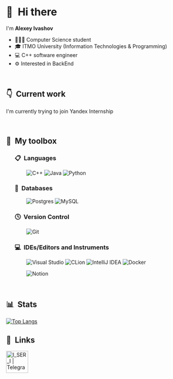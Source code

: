 # 👋 &nbsp;Hi there

I'm **Alexey Ivashov**

- 👨🏻‍💼 Computer Science student
- 🎓 ITMO University (Information Technologies & Programming)
- 💻 C++ software engineer
- ⚙️ Interested in BackEnd

&nbsp;

## 👇 &nbsp;Current work

I'm currently trying to join Yandex Internship

&nbsp;

## 🧰 &nbsp;My toolbox


### &nbsp; &nbsp; &nbsp; 📋 &nbsp;Languages

&nbsp; &nbsp; &nbsp; &nbsp; &nbsp; &nbsp; &nbsp;
![C++](https://img.shields.io/badge/c++-%2300599C.svg?style=for-the-badge&logo=c%2B%2B&logoColor=white)
![Java](https://img.shields.io/badge/java-%23ED8B00.svg?style=for-the-badge&logo=java&logoColor=white)
![Python](https://img.shields.io/badge/python-3670A0?style=for-the-badge&logo=python&logoColor=ffdd54)

### &nbsp; &nbsp; &nbsp; 💾 &nbsp;Databases

&nbsp; &nbsp; &nbsp; &nbsp; &nbsp; &nbsp; &nbsp;
![Postgres](https://img.shields.io/badge/postgres-000000.svg?style=for-the-badge&logo=postgresql&logoColor=white)
![MySQL](https://img.shields.io/badge/mysql-000000.svg?style=for-the-badge&logo=mysql&logoColor=white)

### &nbsp; &nbsp; &nbsp; 🕓 &nbsp;Version Control

&nbsp; &nbsp; &nbsp; &nbsp; &nbsp; &nbsp; &nbsp;
![Git](https://img.shields.io/badge/git-%23F05033.svg?style=for-the-badge&logo=git&logoColor=white)

### &nbsp; &nbsp; &nbsp; 💻 &nbsp;IDEs/Editors and Instruments

&nbsp; &nbsp; &nbsp; &nbsp; &nbsp; &nbsp; &nbsp;
![Visual Studio](https://img.shields.io/badge/Visual%20Studio-5C2D91.svg?style=for-the-badge&logo=visual-studio&logoColor=white)
![CLion](https://img.shields.io/badge/Clion-000000.svg?style=for-the-badge&logo=clion&logoColor=white)
![IntelliJ IDEA](https://img.shields.io/badge/IntelliJIDEA-000000.svg?style=for-the-badge&logo=intellij-idea&logoColor=white)
![Docker](https://img.shields.io/badge/docker-%230db7ed.svg?style=for-the-badge&logo=docker&logoColor=white)

&nbsp; &nbsp; &nbsp; &nbsp; &nbsp; &nbsp; &nbsp;
![Notion](https://img.shields.io/badge/Notion-%23000000.svg?style=for-the-badge&logo=notion&logoColor=white)

&nbsp;

## 📊 &nbsp;Stats

[![Top Langs](https://github-readme-stats.vercel.app/api/top-langs/?username=pydjangler)](https://github.com/pydjangler/github-readme-stats)

## 🔗 &nbsp;Links

[<img align="left" alt="I_SER_I | Telegram" width="60px" src="https://img.icons8.com/fluency/48/000000/telegram-app.png" />][telegram]

[telegram]: https://t.me/gh0stfacekiller
